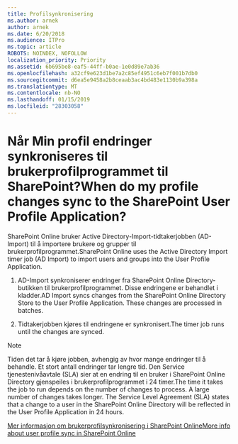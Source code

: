 ```yaml
---
title: Profilsynkronisering
ms.author: arnek
author: arnek
ms.date: 6/20/2018
ms.audience: ITPro
ms.topic: article
ROBOTS: NOINDEX, NOFOLLOW
localization_priority: Priority
ms.assetid: 6b695be8-eaf5-44ff-b0ae-1e0d89e7ab36
ms.openlocfilehash: a32cf9e623d1be7a2c85ef4951c6eb7f001b7db0
ms.sourcegitcommit: d6ea5e9458a2b8ceaab3ac4bd483e1130b9a398a
ms.translationtype: MT
ms.contentlocale: nb-NO
ms.lasthandoff: 01/15/2019
ms.locfileid: "28303058"
---
```

# <a name="when-do-my-profile-changes-sync-to-the-sharepoint-user-profile-application"></a><span data-ttu-id="04076-102">Når Min profil endringer synkroniseres til brukerprofilprogrammet til SharePoint?</span><span class="sxs-lookup"><span data-stu-id="04076-102">When do my profile changes sync to the SharePoint User Profile Application?</span></span>

<span data-ttu-id="04076-103">SharePoint Online bruker Active Directory-Import-tidtakerjobben (AD-Import) til å importere brukere og grupper til brukerprofilprogrammet.</span><span class="sxs-lookup"><span data-stu-id="04076-103">SharePoint Online uses the Active Directory Import timer job (AD Import) to import users and groups into the User Profile Application.</span></span> 
  
1. <span data-ttu-id="04076-p101">AD-Import synkroniserer endringer fra SharePoint Online Directory-butikken til brukerprofilprogrammet. Disse endringene er behandlet i kladder.</span><span class="sxs-lookup"><span data-stu-id="04076-p101">AD Import syncs changes from the SharePoint Online Directory Store to the User Profile Application. These changes are processed in batches.</span></span>
    
2. <span data-ttu-id="04076-106">Tidtakerjobben kjøres til endringene er synkronisert.</span><span class="sxs-lookup"><span data-stu-id="04076-106">The timer job runs until the changes are synced.</span></span>
    
> [!NOTE]
> <span data-ttu-id="04076-p102">Tiden det tar å kjøre jobben, avhengig av hvor mange endringer til å behandle. Et stort antall endringer tar lengre tid. Den Service tjenestenivåavtale (SLA) sier at en endring til en bruker i SharePoint Online Directory gjenspeiles i brukerprofilprogrammet i 24 timer.</span><span class="sxs-lookup"><span data-stu-id="04076-p102">The time it takes the job to run depends on the number of changes to process. A large number of changes takes longer. The Service Level Agreement (SLA) states that a change to a user in the SharePoint Online Directory will be reflected in the User Profile Application in 24 hours.</span></span> 
  
[<span data-ttu-id="04076-110">Mer informasjon om brukerprofilsynkronisering i SharePoint Online</span><span class="sxs-lookup"><span data-stu-id="04076-110">More info about user profile sync in SharePoint Online</span></span>](https://go.microsoft.com/fwlink/?linkid=875671)
  


